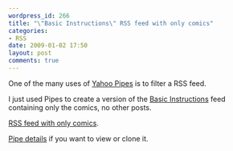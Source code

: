 ```yaml
---
wordpress_id: 266
title: "\"Basic Instructions\" RSS feed with only comics"
categories:
- RSS
date: 2009-01-02 17:50
layout: post
comments: true
---
```

One of the many uses of <a href="http://pipes.yahoo.com/pipes/">Yahoo Pipes</a> is to filter a RSS feed.

I just used Pipes to create a version of the <a href="http://basicinstructions.net/">Basic Instructions</a> feed containing only the comics, no other posts.

<a href="http://pipes.yahoo.com/pipes/pipe.run?_id=DHRJZOzY3RGdiMPUrLQIDg&_render=rss">RSS feed with only comics</a>.

<a href="http://pipes.yahoo.com/pipes/pipe.info?_id=DHRJZOzY3RGdiMPUrLQIDg">Pipe details</a> if you want to view or clone it.
